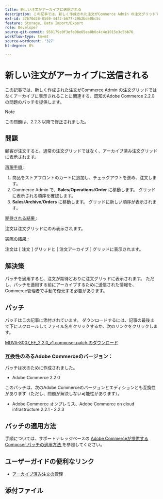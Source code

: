 ```yaml
---
title: 新しい注文がアーカイブに送信される
description: この記事では、新しく作成された注文がCommerce Admin の注文グリッドではなくアーカイブに表示されることに関連する、既知のAdobe Commerce 2.2.0 の問題のパッチを提供します。
exl-id: 37b70d28-0569-44f2-b677-29b2bde0bc5c
feature: Storage, Data Import/Export
role: Developer
source-git-commit: 958179e0f3efe08e65ea8b0c4c4e1015e3c5bb76
workflow-type: tm+mt
source-wordcount: '327'
ht-degree: 0%

---
```


# 新しい注文がアーカイブに送信される

この記事では、新しく作成された注文がCommerce Admin の注文グリッドではなくアーカイブに表示されることに関連する、既知のAdobe Commerce 2.2.0 の問題のパッチを提供します。

>[!NOTE]
>
>この問題は、2.2.3 以降で修正されました。

## 問題

顧客が注文すると、通常の注文グリッドではなく、アーカイブ済み注文グリッドに表示されます。

<u> 再現手順 </u>:

1. 商品をストアフロントのカートに追加し、チェックアウトを進め、注文します。
1. Commerce Admin で、**Sales**/**Operations**/**Order** に移動します。 グリッドに表示される順序を確認します。
1. **Sales**/**Archive**/**Orders** に移動します。 グリッドに新しい順序が表示されます。

<u> 期待される結果 </u>:

注文は注文グリッドにのみ表示されます。

<u> 実際の結果 </u>:

注文は [ 注文 ] グリッドと [ 注文アーカイブ ] グリッドに表示されます。

## 解決策

パッチを適用すると、注文が期待どおりに注文グリッドに表示されます。 ただし、パッチを適用する前にアーカイブするために送信された情報を、Commerce管理者で手動で復元する必要があります。

## パッチ

パッチはこの記事に添付されています。 ダウンロードするには、記事の最後まで下にスクロールしてファイル名をクリックするか、次のリンクをクリックします。

[MDVA-8007\_EE\_2.2.0\_v1.composer.patch のダウンロード](assets/MDVA-8007_EE_2.2.0_v1.composer.patch.zip)

### 互換性のあるAdobe Commerceのバージョン：

パッチは次のために作成されました。

* Adobe Commerce 2.2.0

このパッチは、次のAdobe Commerceのバージョンとエディションとも互換性があります（ただし、問題が解決しない可能性があります）。

* Adobe Commerce オンプレミス、Adobe Commerce on cloud infrastructure 2.2.1 - 2.2.3

## パッチの適用方法

手順については、サポートナレッジベースの [Adobe Commerceが提供する Composer パッチの適用方法 ](/help/how-to/general/how-to-apply-a-composer-patch-provided-by-magento.md) を参照してください。

## ユーザーガイドの便利なリンク

* [ アーカイブ済み注文の管理 ](https://docs.magento.com/user-guide/sales/order-archive.html)

## 添付ファイル
